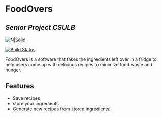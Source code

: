 # FoodOvers
## _Senior Project CSULB_

[![N|Solid](https://cldup.com/dTxpPi9lDf.thumb.png)](https://nodesource.com/products/nsolid)

[![Build Status](https://travis-ci.org/joemccann/dillinger.svg?branch=master)](https://travis-ci.org/joemccann/dillinger)

FoodOvers is a software that takes the ingredients left over in a fridge to help users come up with delicious recipes to minimize food waste and hunger.



## Features

- Save recipes
- store your ingredients
- Generate new recipes from stored ingredients!

